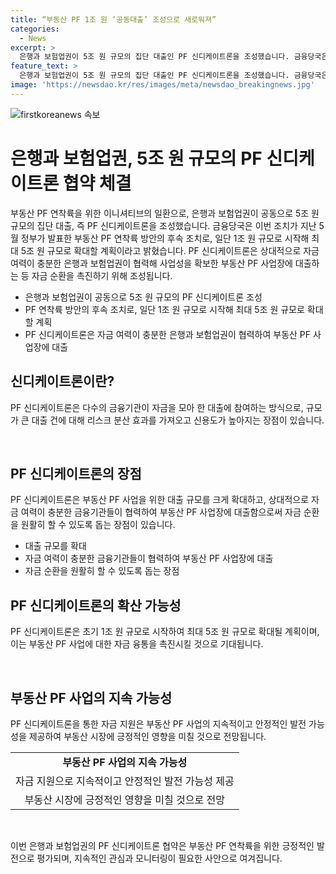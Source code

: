```yaml
---
title: “부동산 PF 1조 원 ‘공동대출’ 조성으로 새로워져”
categories:
  - News
excerpt: >
  은행과 보험업권이 5조 원 규모의 집단 대출인 PF 신디케이트론을 조성했습니다. 금융당국은 이를 5월 발표한 부동산 PF 연착륙 방안 후속 조치로 확대할 계획이라고 전했습니다. PF 신디케이트론은 은행과 보험업권이 협력해 부동산 PF 사업장에 대출하여 자금 순환을 촉진하는데 활용됩니다.
feature_text: >
  은행과 보험업권이 5조 원 규모의 집단 대출인 PF 신디케이트론을 조성했습니다. 금융당국은 이를 5월 발표한 부동산 PF 연착륙 방안 후속 조치로 확대할 계획이라고 전했습니다. PF 신디케이트론은 은행과 보험업권이 협력해 부동산 PF 사업장에 대출하여 자금 순환을 촉진하는데 활용됩니다.
image: 'https://newsdao.kr/res/images/meta/newsdao_breakingnews.jpg'
---
```


<p><img src="https://newsdao.kr/res/images/meta/newsdao_breakingnews.jpg" alt="firstkoreanews 속보" /></p>

<h1>은행과 보험업권, 5조 원 규모의 PF 신디케이트론 협약 체결</h1>

<p>부동산 PF 연착륙을 위한 이니셔티브의 일환으로, 은행과 보험업권이 공동으로 5조 원 규모의 집단 대출, 즉 PF 신디케이트론을 조성했습니다. 금융당국은 이번 조치가 지난 5월 정부가 발표한 부동산 PF 연착륙 방안의 후속 조치로, 일단 1조 원 규모로 시작해 최대 5조 원 규모로 확대할 계획이라고 밝혔습니다. PF 신디케이트론은 상대적으로 자금 여력이 충분한 은행과 보험업권이 협력해 사업성을 확보한 부동산 PF 사업장에 대출하는 등 자금 순환을 촉진하기 위해 조성됩니다.</p>

<ul>
  <li>은행과 보험업권이 공동으로 5조 원 규모의 PF 신디케이트론 조성</li>
  <li>PF 연착륙 방안의 후속 조치로, 일단 1조 원 규모로 시작해 최대 5조 원 규모로 확대할 계획</li>
  <li>PF 신디케이트론은 자금 여력이 충분한 은행과 보험업권이 협력하여 부동산 PF 사업장에 대출</li>
</ul>

<h2 data-ke-size="size26">신디케이트론이란?</h2>

<p>PF 신디케이트론은 다수의 금융기관이 자금을 모아 한 대출에 참여하는 방식으로, 규모가 큰 대출 건에 대해 리스크 분산 효과를 가져오고 신용도가 높아지는 장점이 있습니다.</p>

<p data-ke-size="size16">&nbsp;</p>

<h2 data-ke-size="size26">PF 신디케이트론의 장점</h2>

<p>PF 신디케이트론은 부동산 PF 사업을 위한 대출 규모를 크게 확대하고, 상대적으로 자금 여력이 충분한 금융기관들이 협력하여 부동산 PF 사업장에 대출함으로써 자금 순환을 원활히 할 수 있도록 돕는 장점이 있습니다.</p>

<ul>
  <li>대출 규모를 확대</li>
  <li>자금 여력이 충분한 금융기관들이 협력하여 부동산 PF 사업장에 대출</li>
  <li>자금 순환을 원활히 할 수 있도록 돕는 장점</li>
</ul>

<h2 data-ke-size="size26">PF 신디케이트론의 확산 가능성</h2>

<p>PF 신디케이트론은 초기 1조 원 규모로 시작하여 최대 5조 원 규모로 확대될 계획이며, 이는 부동산 PF 사업에 대한 자금 융통을 촉진시킬 것으로 기대됩니다.</p>

<p data-ke-size="size16">&nbsp;</p>

<h2 data-ke-size="size26">부동산 PF 사업의 지속 가능성</h2>

<p>PF 신디케이트론을 통한 자금 지원은 부동산 PF 사업의 지속적이고 안정적인 발전 가능성을 제공하여 부동산 시장에 긍정적인 영향을 미칠 것으로 전망됩니다.</p>

<table>
  <tr>
    <td style="text-align: center; height: 17px;"><b>부동산 PF 사업의 지속 가능성</b></td>
  </tr>
  <tr>
    <td style="text-align: center; height: 17px;">자금 지원으로 지속적이고 안정적인 발전 가능성 제공</td>
  </tr>
  <tr>
    <td style="text-align: center; height: 17px;">부동산 시장에 긍정적인 영향을 미칠 것으로 전망</td>
  </tr>
</table>

<p data-ke-size="size16">&nbsp;</p>

<p>이번 은행과 보험업권의 PF 신디케이트론 협약은 부동산 PF 연착륙을 위한 긍정적인 발전으로 평가되며, 지속적인 관심과 모니터링이 필요한 사안으로 여겨집니다.</p>

